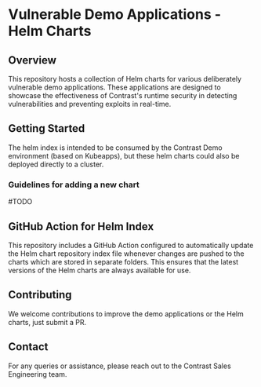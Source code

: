 
# Vulnerable Demo Applications - Helm Charts

## Overview

This repository hosts a collection of Helm charts for various deliberately vulnerable demo applications. These applications are designed to showcase the effectiveness of Contrast's runtime security in detecting vulnerabilities and preventing exploits in real-time.

## Getting Started

The helm index is intended to be consumed by the Contrast Demo environment (based on Kubeapps), but these helm charts could also be deployed directly to a cluster.

### Guidelines for adding a new chart

#TODO

## GitHub Action for Helm Index

This repository includes a GitHub Action configured to automatically update the Helm chart repository index file whenever changes are pushed to the charts which are stored in separate folders. This ensures that the latest versions of the Helm charts are always available for use. 

## Contributing

We welcome contributions to improve the demo applications or the Helm charts, just submit a PR.

## Contact

For any queries or assistance, please reach out to the Contrast Sales Engineering team.